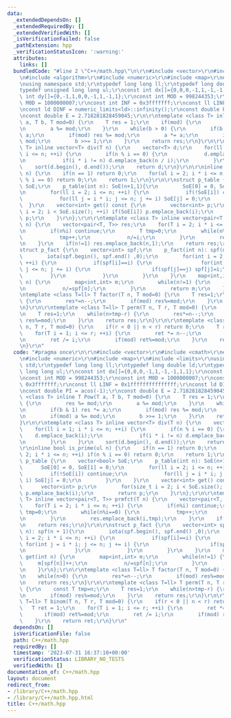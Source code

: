 ```yaml
---
data:
  _extendedDependsOn: []
  _extendedRequiredBy: []
  _extendedVerifiedWith: []
  _isVerificationFailed: false
  _pathExtension: hpp
  _verificationStatusIcon: ':warning:'
  attributes:
    links: []
  bundledCode: "#line 2 \"C++/math.hpp\"\n\r\n#include <vector>\r\n#include <cmath>\r\
    \n#include <algorithm>\r\n#include <numeric>\r\n#include <map>\r\n#include <limits>\r\
    \nusing namespace std;\r\ntypedef long long ll;\r\ntypedef long double ld;\r\n\
    typedef unsigned long long ul;\r\nconst int dx[]={0,0,0,-1,1,-1,-1,1,1};\r\nconst\
    \ int dy[]={0,-1,1,0,0,-1,1,-1,1};\r\nconst int MOD = 998244353;\r\nconst int\
    \ M0D = 1000000007;\r\nconst int INF = 0x3fffffff;\r\nconst ll LINF = 0x1fffffffffffffff;\r\
    \nconst ld DINF = numeric_limits<ld>::infinity();\r\nconst double PI = acos(-1);\r\
    \nconst double E = 2.718281828459045;\r\n\r\ntemplate <class T> inline T Pow(T\
    \ a, T b, T mod=0) {\r\n    T res = 1;\r\n    if(mod) {\r\n        res %= mod;\r\
    \n        a %= mod;\r\n    }\r\n    while(b > 0) {\r\n        if(b & 1) res *=\
    \ a;\r\n        if(mod) res %= mod;\r\n        a *= a;\r\n        if(mod) a %=\
    \ mod;\r\n        b >>= 1;\r\n    }\r\n    return res;\r\n}\r\n\r\ntemplate <class\
    \ T> inline vector<T> div(T n) {\r\n    vector<T> d;\r\n    for(ll i = 1; i *\
    \ i <= n; ++i) {\r\n        if(n % i == 0) {\r\n            d.emplace_back(i);\r\
    \n            if(i * i != n) d.emplace_back(n / i);\r\n        }\r\n    }\r\n\
    \    sort(d.begin(), d.end());\r\n    return d;\r\n}\r\n\r\ninline bool is_prime(ul\
    \ n) {\r\n    if(n == 1) return 0;\r\n    for(ul i = 2; i * i <= n; ++i) if(n\
    \ % i == 0) return 0;\r\n    return 1;\r\n}\r\n\r\nstruct p_table {\r\n    vector<bool>\
    \ SoE;\r\n    p_table(int n): SoE(n+1,1){\r\n        SoE[0] = 0, SoE[1] = 0;\r\
    \n        for(ll i = 2; i <= n; ++i) {\r\n            if(!SoE[i]) continue;\r\n\
    \            for(ll j = i * i; j <= n; j += i) SoE[j] = 0;\r\n        }\r\n  \
    \  }\r\n    vector<int> get() const {\r\n        vector<int> p;\r\n        for(size_t\
    \ i = 2; i < SoE.size(); ++i) if(SoE[i]) p.emplace_back(i);\r\n        return\
    \ p;\r\n    }\r\n};\r\n\r\ntemplate <class T> inline vector<pair<T, T>> prmfct(T\
    \ n) {\r\n    vector<pair<T, T>> res;\r\n    for(T i = 2; i * i <= n; ++i) {\r\
    \n        if(n%i) continue;\r\n        T tmp=0;\r\n        while(n%i==0) {\r\n\
    \            tmp++;\r\n            n/=i;\r\n        }\r\n        res.emplace_back(i,tmp);\r\
    \n    }\r\n    if(n!=1) res.emplace_back(n,1);\r\n    return res;\r\n}\r\n\r\n\
    struct p_fact {\r\n    vector<int> spf;\r\n    p_fact(int n): spf(n + 1){\r\n\
    \        iota(spf.begin(), spf.end() ,0);\r\n        for(int i = 2; i * i <= n;\
    \ ++i) {\r\n            if(spf[i]==i) {\r\n                for(int j = i * i;\
    \ j <= n; j += i) {\r\n                    if(spf[j]==j) spf[j]=i;\r\n       \
    \         }\r\n            }\r\n        }\r\n    }\r\n    map<int,int> get(int\
    \ n) {\r\n        map<int,int> m;\r\n        while(n!=1) {\r\n            m[spf[n]]++;\r\
    \n            n/=spf[n];\r\n        }\r\n        return m;\r\n    }\r\n};\r\n\r\
    \ntemplate <class T=ll> T factor(T n, T mod=0) {\r\n    T res=1;\r\n    while(n>0)\
    \ {\r\n        res*=n--;\r\n        if(mod) res%=mod;\r\n    }\r\n    return res;\r\
    \n}\r\n\r\ntemplate <class T=ll> T perm(T n, T r, T mod=0) {\r\n    const T tmp=n;\r\
    \n    T res=1;\r\n    while(n>tmp-r) {\r\n        res*=n--;\r\n        if(mod)\
    \ res%=mod;\r\n    }\r\n    return res;\r\n}\r\n\r\ntemplate <class T=ll> T binom(T\
    \ n, T r, T mod=0) {\r\n    if(r < 0 || n < r) return 0;\r\n    T ret = 1;\r\n\
    \    for(T i = 1; i <= r; ++i) {\r\n        ret *= n--;\r\n        if(mod) ret%=mod;\r\
    \n        ret /= i;\r\n        if(mod) ret%=mod;\r\n    }\r\n    return ret;\r\
    \n}\r\n"
  code: "#pragma once\r\n\r\n#include <vector>\r\n#include <cmath>\r\n#include <algorithm>\r\
    \n#include <numeric>\r\n#include <map>\r\n#include <limits>\r\nusing namespace\
    \ std;\r\ntypedef long long ll;\r\ntypedef long double ld;\r\ntypedef unsigned\
    \ long long ul;\r\nconst int dx[]={0,0,0,-1,1,-1,-1,1,1};\r\nconst int dy[]={0,-1,1,0,0,-1,1,-1,1};\r\
    \nconst int MOD = 998244353;\r\nconst int M0D = 1000000007;\r\nconst int INF =\
    \ 0x3fffffff;\r\nconst ll LINF = 0x1fffffffffffffff;\r\nconst ld DINF = numeric_limits<ld>::infinity();\r\
    \nconst double PI = acos(-1);\r\nconst double E = 2.718281828459045;\r\n\r\ntemplate\
    \ <class T> inline T Pow(T a, T b, T mod=0) {\r\n    T res = 1;\r\n    if(mod)\
    \ {\r\n        res %= mod;\r\n        a %= mod;\r\n    }\r\n    while(b > 0) {\r\
    \n        if(b & 1) res *= a;\r\n        if(mod) res %= mod;\r\n        a *= a;\r\
    \n        if(mod) a %= mod;\r\n        b >>= 1;\r\n    }\r\n    return res;\r\n\
    }\r\n\r\ntemplate <class T> inline vector<T> div(T n) {\r\n    vector<T> d;\r\n\
    \    for(ll i = 1; i * i <= n; ++i) {\r\n        if(n % i == 0) {\r\n        \
    \    d.emplace_back(i);\r\n            if(i * i != n) d.emplace_back(n / i);\r\
    \n        }\r\n    }\r\n    sort(d.begin(), d.end());\r\n    return d;\r\n}\r\n\
    \r\ninline bool is_prime(ul n) {\r\n    if(n == 1) return 0;\r\n    for(ul i =\
    \ 2; i * i <= n; ++i) if(n % i == 0) return 0;\r\n    return 1;\r\n}\r\n\r\nstruct\
    \ p_table {\r\n    vector<bool> SoE;\r\n    p_table(int n): SoE(n+1,1){\r\n  \
    \      SoE[0] = 0, SoE[1] = 0;\r\n        for(ll i = 2; i <= n; ++i) {\r\n   \
    \         if(!SoE[i]) continue;\r\n            for(ll j = i * i; j <= n; j +=\
    \ i) SoE[j] = 0;\r\n        }\r\n    }\r\n    vector<int> get() const {\r\n  \
    \      vector<int> p;\r\n        for(size_t i = 2; i < SoE.size(); ++i) if(SoE[i])\
    \ p.emplace_back(i);\r\n        return p;\r\n    }\r\n};\r\n\r\ntemplate <class\
    \ T> inline vector<pair<T, T>> prmfct(T n) {\r\n    vector<pair<T, T>> res;\r\n\
    \    for(T i = 2; i * i <= n; ++i) {\r\n        if(n%i) continue;\r\n        T\
    \ tmp=0;\r\n        while(n%i==0) {\r\n            tmp++;\r\n            n/=i;\r\
    \n        }\r\n        res.emplace_back(i,tmp);\r\n    }\r\n    if(n!=1) res.emplace_back(n,1);\r\
    \n    return res;\r\n}\r\n\r\nstruct p_fact {\r\n    vector<int> spf;\r\n    p_fact(int\
    \ n): spf(n + 1){\r\n        iota(spf.begin(), spf.end() ,0);\r\n        for(int\
    \ i = 2; i * i <= n; ++i) {\r\n            if(spf[i]==i) {\r\n               \
    \ for(int j = i * i; j <= n; j += i) {\r\n                    if(spf[j]==j) spf[j]=i;\r\
    \n                }\r\n            }\r\n        }\r\n    }\r\n    map<int,int>\
    \ get(int n) {\r\n        map<int,int> m;\r\n        while(n!=1) {\r\n       \
    \     m[spf[n]]++;\r\n            n/=spf[n];\r\n        }\r\n        return m;\r\
    \n    }\r\n};\r\n\r\ntemplate <class T=ll> T factor(T n, T mod=0) {\r\n    T res=1;\r\
    \n    while(n>0) {\r\n        res*=n--;\r\n        if(mod) res%=mod;\r\n    }\r\
    \n    return res;\r\n}\r\n\r\ntemplate <class T=ll> T perm(T n, T r, T mod=0)\
    \ {\r\n    const T tmp=n;\r\n    T res=1;\r\n    while(n>tmp-r) {\r\n        res*=n--;\r\
    \n        if(mod) res%=mod;\r\n    }\r\n    return res;\r\n}\r\n\r\ntemplate <class\
    \ T=ll> T binom(T n, T r, T mod=0) {\r\n    if(r < 0 || n < r) return 0;\r\n \
    \   T ret = 1;\r\n    for(T i = 1; i <= r; ++i) {\r\n        ret *= n--;\r\n \
    \       if(mod) ret%=mod;\r\n        ret /= i;\r\n        if(mod) ret%=mod;\r\n\
    \    }\r\n    return ret;\r\n}\r\n"
  dependsOn: []
  isVerificationFile: false
  path: C++/math.hpp
  requiredBy: []
  timestamp: '2023-07-31 16:37:10+00:00'
  verificationStatus: LIBRARY_NO_TESTS
  verifiedWith: []
documentation_of: C++/math.hpp
layout: document
redirect_from:
- /library/C++/math.hpp
- /library/C++/math.hpp.html
title: C++/math.hpp
---
```

